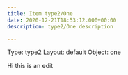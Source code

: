 ```yaml
---
title: Item type2/One
date: 2020-12-21T18:53:12.000+00:00
description: type2/One description

---
```

Type: type2
Layout: default
Object: one

Hi this is an edit